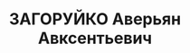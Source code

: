 ---
title: ЗАГОРУЙКО Аверьян Авксентьевич
description: '1904 р. н., с. Білопілля Білопільської вол. Бердичівського пов. Київської
  губ. Українець, чл. КП(б)У, освіта вища, директор школи. Проживав у с. Соколів Червоноармій-ського
  р-ну Новоград-Волинського окр. Київської обл.

  Заарештований 23 серпня 1937 р. Обвинувачувався за ст. 54-7, 54-11 КК УРСР. ВК ВС
  СРСР 25 грудня 1937 р. засуджений до тюремного ув''язнення на 15 років з пораженням
  у правах і конфіскацією майна.

  Реабілітований у 1957 р.'
---